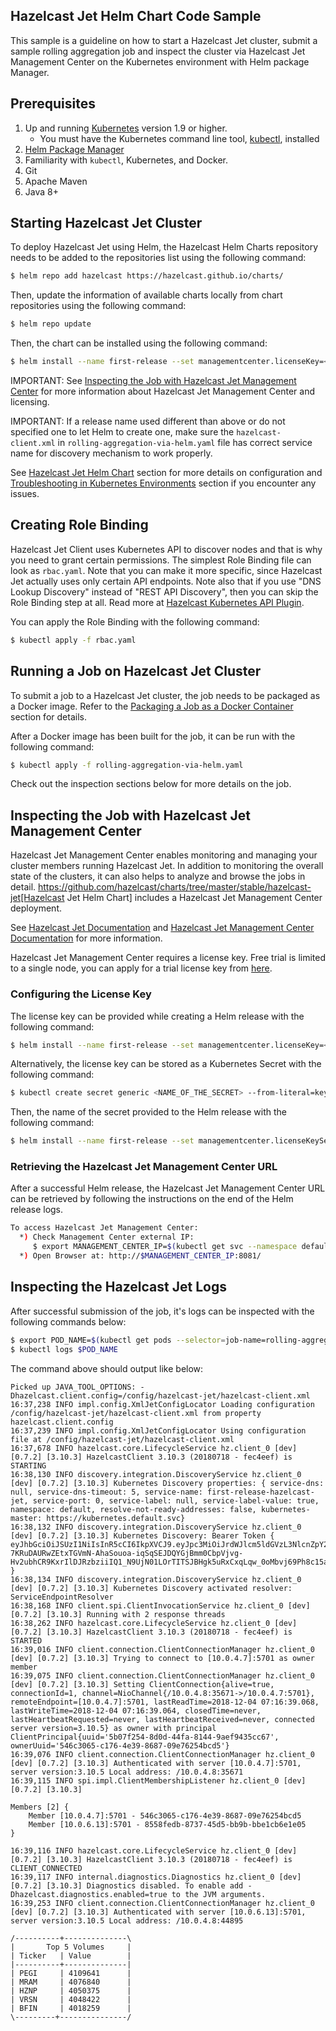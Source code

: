 ## Hazelcast Jet Helm Chart Code Sample

This sample is a guideline on how to start a Hazelcast Jet cluster, submit a 
sample rolling aggregation job and inspect the cluster via Hazelcast Jet 
Management Center on the Kubernetes environment with Helm package Manager.

## Prerequisites

1. Up and running [Kubernetes](https://kubernetes.io) version 1.9 or higher.
   * You must have the Kubernetes command line tool, [kubectl](https://kubernetes.io/docs/tasks/tools/install-kubectl/),
    installed
2. [Helm Package Manager](https://helm.sh/)
3. Familiarity with `kubectl`, Kubernetes, and Docker.
4. Git
5. Apache Maven
6. Java 8+


## Starting Hazelcast Jet Cluster

To deploy Hazelcast Jet using Helm, the Hazelcast Helm Charts repository 
needs to be added to the repositories list using the following command:

```bash
$ helm repo add hazelcast https://hazelcast.github.io/charts/
``` 

Then, update the information of available charts locally from chart repositories 
using the following command:

```bash
$ helm repo update
``` 

Then, the chart can be installed using the following command:

```bash
$ helm install --name first-release --set managementcenter.licenseKey=<YOUR_LICENSE_KEY> hazelcast/hazelcast-jet
```
 
IMPORTANT: See [Inspecting the Job with Hazelcast Jet Management Center](#inspecting-the-job-with-hazelcast-jet-management-center)
for more information about Hazelcast Jet Management Center and licensing.

IMPORTANT: If a release name used different than above or do not specified one 
to let Helm to create one, make sure the `hazelcast-client.xml` in 
`rolling-aggregation-via-helm.yaml` file has correct service name for discovery 
mechanism to work properly.

See [Hazelcast Jet Helm Chart](https://github.com/hazelcast/charts/tree/master/stable/hazelcast-jet)
section for more details on configuration and [Troubleshooting in Kubernetes Environments](https://github.com/hazelcast/charts#troubleshooting-in-kubernetes-environments) 
section if you encounter any issues.


## Creating Role Binding

Hazelcast Jet Client uses Kubernetes API to discover nodes and that is why you need to 
grant certain permissions. The simplest Role Binding file can look as `rbac.yaml`. 
Note that you can make it more specific, since Hazelcast Jet actually uses only 
certain API endpoints. Note also that if you use "DNS Lookup Discovery" instead 
of "REST API Discovery", then you can skip the Role Binding step at all. Read 
more at [Hazelcast Kubernetes API Plugin](https://github.com/hazelcast/hazelcast-kubernetes).

You can apply the Role Binding with the following command:

```bash
$ kubectl apply -f rbac.yaml
```

## Running a Job on Hazelcast Jet Cluster

To submit a job to a Hazelcast Jet cluster, the job needs to be packaged as a 
Docker image. Refer to the [Packaging a Job as a Docker Container](../README.md#packaging-a-job-as-a-docker-container) 
section for details.

After a Docker image has been built for the job, it can be run with the 
following command:

```bash
$ kubectl apply -f rolling-aggregation-via-helm.yaml
```

Check out the inspection sections below for more details on the job.  

## Inspecting the Job with Hazelcast Jet Management Center

Hazelcast Jet Management Center enables monitoring and managing your cluster 
members running Hazelcast Jet. In addition to monitoring the overall state of 
the clusters, it can also helps to analyze and browse the jobs in detail. https://github.com/hazelcast/charts/tree/master/stable/hazelcast-jet[Hazelcast Jet Helm Chart] 
includes a Hazelcast Jet Management Center deployment.

See [Hazelcast Jet Documentation](http://docs.hazelcast.org/docs/jet/latest/manual) 
and [Hazelcast Jet Management Center Documentation](https://docs.hazelcast.org/docs/jet-management-center/latest/manual/) 
for more information.

Hazelcast Jet Management Center requires a license key. Free trial is limited 
to a single node, you can apply for a trial license key from [here](https://hazelcast.com/hazelcast-enterprise-download/). 

### Configuring the License Key

The license key can be provided while creating a Helm release with the following 
command:

```bash
$ helm install --name first-release --set managementcenter.licenseKey=<YOUR_LICENSE_KEY> hazelcast/hazelcast-jet
```

Alternatively, the license key can be stored as a Kubernetes Secret with the 
following command:

```bash
$ kubectl create secret generic <NAME_OF_THE_SECRET> --from-literal=key=<YOUR_LICENSE_KEY>
```

Then, the name of the secret provided to the Helm release with the following 
command:
     
```bash
$ helm install --name first-release --set managementcenter.licenseKeySecretName=<NAME_OF_THE_SECRET> hazelcast/hazelcast-jet
```

### Retrieving the Hazelcast Jet Management Center URL

After a successful Helm release, the Hazelcast Jet Management Center URL can be 
retrieved by following the instructions on the end of the Helm release logs.

```bash
To access Hazelcast Jet Management Center:
  *) Check Management Center external IP:
     $ export MANAGEMENT_CENTER_IP=$(kubectl get svc --namespace default first-release-hazelcast-jet-management-center -o jsonpath='{.status.loadBalancer.ingress[0].ip}')
  *) Open Browser at: http://$MANAGEMENT_CENTER_IP:8081/
```

## Inspecting the Hazelcast Jet Logs

After successful submission of the job, it's logs can be inspected with the 
following commands below:

```bash
$ export POD_NAME=$(kubectl get pods --selector=job-name=rolling-aggregation  -o=jsonpath='{.items[0].metadata.name}')
$ kubectl logs $POD_NAME
```

The command above should output like below:

```
Picked up JAVA_TOOL_OPTIONS: -Dhazelcast.client.config=/config/hazelcast-jet/hazelcast-client.xml
16:37,238 INFO impl.config.XmlJetConfigLocator Loading configuration /config/hazelcast-jet/hazelcast-client.xml from property hazelcast.client.config
16:37,239 INFO impl.config.XmlJetConfigLocator Using configuration file at /config/hazelcast-jet/hazelcast-client.xml
16:37,678 INFO hazelcast.core.LifecycleService hz.client_0 [dev] [0.7.2] [3.10.3] HazelcastClient 3.10.3 (20180718 - fec4eef) is STARTING
16:38,130 INFO discovery.integration.DiscoveryService hz.client_0 [dev] [0.7.2] [3.10.3] Kubernetes Discovery properties: { service-dns: null, service-dns-timeout: 5, service-name: first-release-hazelcast-jet, service-port: 0, service-label: null, service-label-value: true, namespace: default, resolve-not-ready-addresses: false, kubernetes-master: https://kubernetes.default.svc}
16:38,132 INFO discovery.integration.DiscoveryService hz.client_0 [dev] [0.7.2] [3.10.3] Kubernetes Discovery: Bearer Token { eyJhbGciOiJSUzI1NiIsInR5cCI6IkpXVCJ9.eyJpc3MiOiJrdWJlcm5ldGVzL3NlcnZpY2VhY2NvdW50Iiwia3ViZXJuZXRlcy5pby9zZXJ2aWNlYWNjb3VudC9uYW1lc3BhY2UiOiJkZWZhdWx0Iiwia3ViZXJuZXRlcy5pby9zZXJ2aWNlYWNjb3VudC9zZWNyZXQubmFtZSI6ImRlZmF1bHQtdG9rZW4tNzZ0OW0iLCJrdWJlcm5ldGVzLmlvL3NlcnZpY2VhY2NvdW50L3NlcnZpY2UtYWNjb3VudC5uYW1lIjoiZGVmYXVsdCIsImt1YmVybmV0ZXMuaW8vc2VydmljZWFjY291bnQvc2VydmljZS1hY2NvdW50LnVpZCI6ImI3Nzc3NDdkLWUzZmYtMTFlOC05MjljLTQyMDEwYTgwMDBmZSIsInN1YiI6InN5c3RlbTpzZXJ2aWNlYWNjb3VudDpkZWZhdWx0OmRlZmF1bHQifQ.TWo_UjuTzBjnldWT5Axo_vLkZh37OkXiDEmwJENchVOJAmIM-7KRuDAURwZEtxTGVmN-AhaSouoa-iqSqSEJDQYGjBmm0CbpVjvg-Hv2ubhCR9KxrIlDJRzbziiIQ1_N9UjN01LOrTITSJBHgk5uRxCxqLqw_0oMbvj69Ph8c15a2MtwgwVvzfAqK0Y0UkZ9mZ7jKNm2EutxwUMH9AwbbS5Qyi0VedvUYjnUhVUnJRru2CtXIWuPLE3_yFlp7piUNfBp2AOFtrwKsMXK8DsW5LArB0Waavlo51voDqjwTlO5c4PB0GyExzARxHJinm0bp2MVZxwCXZ_uWQrCpTg_nQ }
16:38,134 INFO discovery.integration.DiscoveryService hz.client_0 [dev] [0.7.2] [3.10.3] Kubernetes Discovery activated resolver: ServiceEndpointResolver
16:38,168 INFO client.spi.ClientInvocationService hz.client_0 [dev] [0.7.2] [3.10.3] Running with 2 response threads
16:38,262 INFO hazelcast.core.LifecycleService hz.client_0 [dev] [0.7.2] [3.10.3] HazelcastClient 3.10.3 (20180718 - fec4eef) is STARTED
16:39,016 INFO client.connection.ClientConnectionManager hz.client_0 [dev] [0.7.2] [3.10.3] Trying to connect to [10.0.4.7]:5701 as owner member
16:39,075 INFO client.connection.ClientConnectionManager hz.client_0 [dev] [0.7.2] [3.10.3] Setting ClientConnection{alive=true, connectionId=1, channel=NioChannel{/10.0.4.8:35671->/10.0.4.7:5701}, remoteEndpoint=[10.0.4.7]:5701, lastReadTime=2018-12-04 07:16:39.068, lastWriteTime=2018-12-04 07:16:39.064, closedTime=never, lastHeartbeatRequested=never, lastHeartbeatReceived=never, connected server version=3.10.5} as owner with principal ClientPrincipal{uuid='5b07f254-8d0d-44fa-8144-9aef9435cc67', ownerUuid='546c3065-c176-4e39-8687-09e76254bcd5'}
16:39,076 INFO client.connection.ClientConnectionManager hz.client_0 [dev] [0.7.2] [3.10.3] Authenticated with server [10.0.4.7]:5701, server version:3.10.5 Local address: /10.0.4.8:35671
16:39,115 INFO spi.impl.ClientMembershipListener hz.client_0 [dev] [0.7.2] [3.10.3] 

Members [2] {
	Member [10.0.4.7]:5701 - 546c3065-c176-4e39-8687-09e76254bcd5
	Member [10.0.6.13]:5701 - 8558fedb-8737-45d5-bb9b-bbe1cb6e1e05
}

16:39,116 INFO hazelcast.core.LifecycleService hz.client_0 [dev] [0.7.2] [3.10.3] HazelcastClient 3.10.3 (20180718 - fec4eef) is CLIENT_CONNECTED
16:39,117 INFO internal.diagnostics.Diagnostics hz.client_0 [dev] [0.7.2] [3.10.3] Diagnostics disabled. To enable add -Dhazelcast.diagnostics.enabled=true to the JVM arguments.
16:39,253 INFO client.connection.ClientConnectionManager hz.client_0 [dev] [0.7.2] [3.10.3] Authenticated with server [10.0.6.13]:5701, server version:3.10.5 Local address: /10.0.4.8:44895

/----------+--------------\
|       Top 5 Volumes     |
| Ticker   | Value        |
|----------+--------------|
| PEGI     | 4109641      |
| MRAM     | 4076840      |
| HZNP     | 4050375      |
| VRSN     | 4048422      |
| BFIN     | 4018259      |
\---------+---------------/

```


